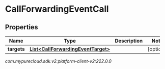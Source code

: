 # CallForwardingEventCall


## Properties

| Name | Type | Description | Notes |
| ------------ | ------------- | ------------- | ------------- |
| **targets** | [**List&lt;CallForwardingEventTarget&gt;**](CallForwardingEventTarget) |  |  [optional] |




_com.mypurecloud.sdk.v2:platform-client-v2:222.0.0_
